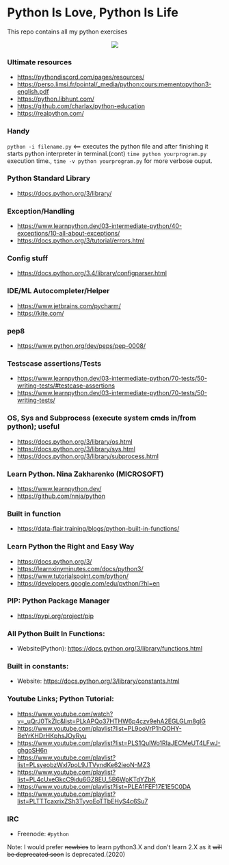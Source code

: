 # Python Is Love, Python Is Life
This repo contains all my python exercises

<p align="center">
  <img src="https://www.python.org/static/community_logos/python-logo-master-v3-TM.png"/>
</p>

### Ultimate resources
* https://pythondiscord.com/pages/resources/
* https://perso.limsi.fr/pointal/_media/python:cours:mementopython3-english.pdf
* https://python.libhunt.com/
* https://github.com/charlax/python-education
* https://realpython.com/

### Handy
`python -i filename.py` <== executes the python file and after finishing it starts python interpreter in terminal.(cont)
`time python yourprogram.py` execution time., `time -v python yourprogram.py` for more verbose ouput.

### Python Standard Library
* https://docs.python.org/3/library/

### Exception/Handling
* https://www.learnpython.dev/03-intermediate-python/40-exceptions/10-all-about-exceptions/
* https://docs.python.org/3/tutorial/errors.html

### Config stuff
* https://docs.python.org/3.4/library/configparser.html

### IDE/ML Autocompleter/Helper
* https://www.jetbrains.com/pycharm/
* https://kite.com/

### pep8
* https://www.python.org/dev/peps/pep-0008/

### Testscase assertions/Tests
* https://www.learnpython.dev/03-intermediate-python/70-tests/50-writing-tests/#testcase-assertions
* https://www.learnpython.dev/03-intermediate-python/70-tests/50-writing-tests/

### OS, Sys and Subprocess (execute system cmds in/from python); useful
* https://docs.python.org/3/library/os.html
* https://docs.python.org/3/library/sys.html
* https://docs.python.org/3/library/subprocess.html

### Learn Python. Nina Zakharenko (MICROSOFT)
* https://www.learnpython.dev/
* https://github.com/nnja/python

### Built in function
* https://data-flair.training/blogs/python-built-in-functions/

### Learn Python the Right and Easy Way
* https://docs.python.org/3/
* https://learnxinyminutes.com/docs/python3/
* https://www.tutorialspoint.com/python/
* https://developers.google.com/edu/python/?hl=en


### PIP: Python Package Manager
* https://pypi.org/project/pip

### All Python Built In Functions:
* Website(Python): https://docs.python.org/3/library/functions.html

### Built in constants:
* Website: https://docs.python.org/3/library/constants.html

### Youtube Links; Python Tutorial:
- https://www.youtube.com/watch?v=_uQrJ0TkZlc&list=PLkAPQo37HTHW6p4czv9ehA2EGLGLm8glG
- https://www.youtube.com/playlist?list=PL9ooVrP1hQOHY-BeYrKHDrHKphsJOyRyu
- https://www.youtube.com/playlist?list=PLS1QulWo1RIaJECMeUT4LFwJ-ghgoSH6n
- https://www.youtube.com/playlist?list=PLsyeobzWxl7poL9JTVyndKe62ieoN-MZ3
- https://www.youtube.com/playlist?list=PL4cUxeGkcC9idu6GZ8EU_5B6WpKTdYZbK
- https://www.youtube.com/playlist?list=PLEA1FEF17E1E5C0DA
- https://www.youtube.com/playlist?list=PLTTTcaxrixZSh3TyvoEoTTbEHyS4c6Su7

### IRC
* Freenode: `#python`

Note: I would prefer ~~newbies~~ to learn python3.X and don't learn 2.X as it ~~will be deprecated soon~~ is deprecated.(2020)
